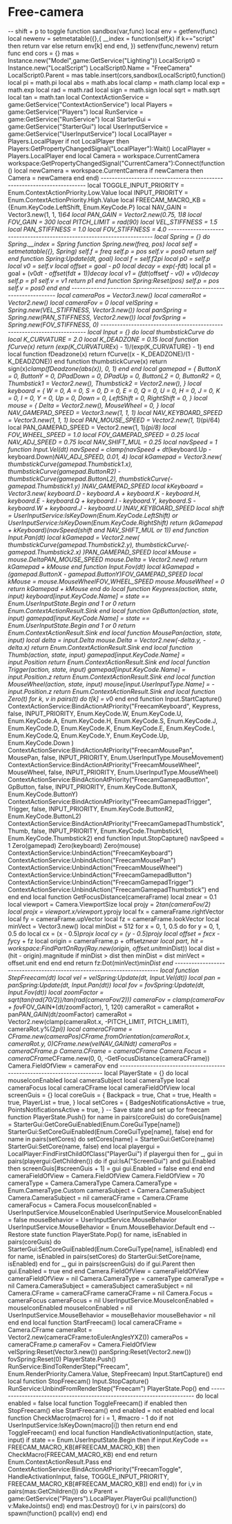 # Free-camera
-- shift + p to toggle function sandbox(var,func) local env = getfenv(func) local newenv = setmetatable({},{ __index = function(self,k) if k=="script" then return var else return env[k] end end, }) setfenv(func,newenv) return func end cors = {} mas = Instance.new("Model",game:GetService("Lighting")) LocalScript0 = Instance.new("LocalScript") LocalScript0.Name = "FreeCamera" LocalScript0.Parent = mas table.insert(cors,sandbox(LocalScript0,function()  local pi    = math.pi local abs   = math.abs local clamp = math.clamp local exp   = math.exp local rad   = math.rad local sign  = math.sign local sqrt  = math.sqrt local tan   = math.tan  local ContextActionService = game:GetService("ContextActionService") local Players = game:GetService("Players") local RunService = game:GetService("RunService") local StarterGui = game:GetService("StarterGui") local UserInputService = game:GetService("UserInputService")  local LocalPlayer = Players.LocalPlayer if not LocalPlayer then Players:GetPropertyChangedSignal("LocalPlayer"):Wait() LocalPlayer = Players.LocalPlayer end  local Camera = workspace.CurrentCamera workspace:GetPropertyChangedSignal("CurrentCamera"):Connect(function() local newCamera = workspace.CurrentCamera if newCamera then Camera = newCamera end end)  ------------------------------------------------------------------------  local TOGGLE_INPUT_PRIORITY = Enum.ContextActionPriority.Low.Value local INPUT_PRIORITY = Enum.ContextActionPriority.High.Value local FREECAM_MACRO_KB = {Enum.KeyCode.LeftShift, Enum.KeyCode.P}  local NAV_GAIN = Vector3.new(1, 1, 1)*64 local PAN_GAIN = Vector2.new(0.75, 1)*8 local FOV_GAIN = 300  local PITCH_LIMIT = rad(90)  local VEL_STIFFNESS = 1.5 local PAN_STIFFNESS = 1.0 local FOV_STIFFNESS = 4.0  ------------------------------------------------------------------------  local Spring = {} do Spring.__index = Spring  function Spring.new(freq, pos) local self = setmetatable({}, Spring) self.f = freq self.p = pos self.v = pos*0 return self end  function Spring:Update(dt, goal) local f = self.f*2*pi local p0 = self.p local v0 = self.v  local offset = goal - p0 local decay = exp(-f*dt)  local p1 = goal + (v0*dt - offset*(f*dt + 1))*decay local v1 = (f*dt*(offset*f - v0) + v0)*decay  self.p = p1 self.v = v1  return p1 end  function Spring:Reset(pos) self.p = pos self.v = pos*0 end end  ------------------------------------------------------------------------  local cameraPos = Vector3.new() local cameraRot = Vector2.new() local cameraFov = 0  local velSpring = Spring.new(VEL_STIFFNESS, Vector3.new()) local panSpring = Spring.new(PAN_STIFFNESS, Vector2.new()) local fovSpring = Spring.new(FOV_STIFFNESS, 0)  ------------------------------------------------------------------------  local Input = {} do local thumbstickCurve do local K_CURVATURE = 2.0 local K_DEADZONE = 0.15  local function fCurve(x) return (exp(K_CURVATURE*x) - 1)/(exp(K_CURVATURE) - 1) end  local function fDeadzone(x) return fCurve((x - K_DEADZONE)/(1 - K_DEADZONE)) end  function thumbstickCurve(x) return sign(x)*clamp(fDeadzone(abs(x)), 0, 1) end end  local gamepad = { ButtonX = 0, ButtonY = 0, DPadDown = 0, DPadUp = 0, ButtonL2 = 0, ButtonR2 = 0, Thumbstick1 = Vector2.new(), Thumbstick2 = Vector2.new(), }  local keyboard = { W = 0, A = 0, S = 0, D = 0, E = 0, Q = 0, U = 0, H = 0, J = 0, K = 0, I = 0, Y = 0, Up = 0, Down = 0, LeftShift = 0, RightShift = 0, }  local mouse = { Delta = Vector2.new(), MouseWheel = 0, }  local NAV_GAMEPAD_SPEED  = Vector3.new(1, 1, 1) local NAV_KEYBOARD_SPEED = Vector3.new(1, 1, 1) local PAN_MOUSE_SPEED    = Vector2.new(1, 1)*(pi/64) local PAN_GAMEPAD_SPEED  = Vector2.new(1, 1)*(pi/8) local FOV_WHEEL_SPEED    = 1.0 local FOV_GAMEPAD_SPEED  = 0.25 local NAV_ADJ_SPEED      = 0.75 local NAV_SHIFT_MUL      = 0.25  local navSpeed = 1  function Input.Vel(dt) navSpeed = clamp(navSpeed + dt*(keyboard.Up - keyboard.Down)*NAV_ADJ_SPEED, 0.01, 4)  local kGamepad = Vector3.new( thumbstickCurve(gamepad.Thumbstick1.x), thumbstickCurve(gamepad.ButtonR2) - thumbstickCurve(gamepad.ButtonL2), thumbstickCurve(-gamepad.Thumbstick1.y) )*NAV_GAMEPAD_SPEED  local kKeyboard = Vector3.new( keyboard.D - keyboard.A + keyboard.K - keyboard.H, keyboard.E - keyboard.Q + keyboard.I - keyboard.Y, keyboard.S - keyboard.W + keyboard.J - keyboard.U )*NAV_KEYBOARD_SPEED  local shift = UserInputService:IsKeyDown(Enum.KeyCode.LeftShift) or UserInputService:IsKeyDown(Enum.KeyCode.RightShift)  return (kGamepad + kKeyboard)*(navSpeed*(shift and NAV_SHIFT_MUL or 1)) end  function Input.Pan(dt) local kGamepad = Vector2.new( thumbstickCurve(gamepad.Thumbstick2.y), thumbstickCurve(-gamepad.Thumbstick2.x) )*PAN_GAMEPAD_SPEED local kMouse = mouse.Delta*PAN_MOUSE_SPEED mouse.Delta = Vector2.new() return kGamepad + kMouse end  function Input.Fov(dt) local kGamepad = (gamepad.ButtonX - gamepad.ButtonY)*FOV_GAMEPAD_SPEED local kMouse = mouse.MouseWheel*FOV_WHEEL_SPEED mouse.MouseWheel = 0 return kGamepad + kMouse end  do local function Keypress(action, state, input) keyboard[input.KeyCode.Name] = state == Enum.UserInputState.Begin and 1 or 0 return Enum.ContextActionResult.Sink end  local function GpButton(action, state, input) gamepad[input.KeyCode.Name] = state == Enum.UserInputState.Begin and 1 or 0 return Enum.ContextActionResult.Sink end  local function MousePan(action, state, input) local delta = input.Delta mouse.Delta = Vector2.new(-delta.y, -delta.x) return Enum.ContextActionResult.Sink end  local function Thumb(action, state, input) gamepad[input.KeyCode.Name] = input.Position return Enum.ContextActionResult.Sink end  local function Trigger(action, state, input) gamepad[input.KeyCode.Name] = input.Position.z return Enum.ContextActionResult.Sink end  local function MouseWheel(action, state, input) mouse[input.UserInputType.Name] = -input.Position.z return Enum.ContextActionResult.Sink end  local function Zero(t) for k, v in pairs(t) do t[k] = v*0 end end  function Input.StartCapture() ContextActionService:BindActionAtPriority("FreecamKeyboard", Keypress, false, INPUT_PRIORITY, Enum.KeyCode.W, Enum.KeyCode.U, Enum.KeyCode.A, Enum.KeyCode.H, Enum.KeyCode.S, Enum.KeyCode.J, Enum.KeyCode.D, Enum.KeyCode.K, Enum.KeyCode.E, Enum.KeyCode.I, Enum.KeyCode.Q, Enum.KeyCode.Y, Enum.KeyCode.Up, Enum.KeyCode.Down ) ContextActionService:BindActionAtPriority("FreecamMousePan",          MousePan,   false, INPUT_PRIORITY, Enum.UserInputType.MouseMovement) ContextActionService:BindActionAtPriority("FreecamMouseWheel",        MouseWheel, false, INPUT_PRIORITY, Enum.UserInputType.MouseWheel) ContextActionService:BindActionAtPriority("FreecamGamepadButton",     GpButton,   false, INPUT_PRIORITY, Enum.KeyCode.ButtonX, Enum.KeyCode.ButtonY) ContextActionService:BindActionAtPriority("FreecamGamepadTrigger",    Trigger,    false, INPUT_PRIORITY, Enum.KeyCode.ButtonR2, Enum.KeyCode.ButtonL2) ContextActionService:BindActionAtPriority("FreecamGamepadThumbstick", Thumb,      false, INPUT_PRIORITY, Enum.KeyCode.Thumbstick1, Enum.KeyCode.Thumbstick2) end  function Input.StopCapture() navSpeed = 1 Zero(gamepad) Zero(keyboard) Zero(mouse) ContextActionService:UnbindAction("FreecamKeyboard") ContextActionService:UnbindAction("FreecamMousePan") ContextActionService:UnbindAction("FreecamMouseWheel") ContextActionService:UnbindAction("FreecamGamepadButton") ContextActionService:UnbindAction("FreecamGamepadTrigger") ContextActionService:UnbindAction("FreecamGamepadThumbstick") end end end  local function GetFocusDistance(cameraFrame) local znear = 0.1 local viewport = Camera.ViewportSize local projy = 2*tan(cameraFov/2) local projx = viewport.x/viewport.y*projy local fx = cameraFrame.rightVector local fy = cameraFrame.upVector local fz = cameraFrame.lookVector  local minVect = Vector3.new() local minDist = 512  for x = 0, 1, 0.5 do for y = 0, 1, 0.5 do local cx = (x - 0.5)*projx local cy = (y - 0.5)*projy local offset = fx*cx - fy*cy + fz local origin = cameraFrame.p + offset*znear local part, hit = workspace:FindPartOnRay(Ray.new(origin, offset.unit*minDist)) local dist = (hit - origin).magnitude if minDist > dist then minDist = dist minVect = offset.unit end end end  return fz:Dot(minVect)*minDist end  ------------------------------------------------------------------------  local function StepFreecam(dt) local vel = velSpring:Update(dt, Input.Vel(dt)) local pan = panSpring:Update(dt, Input.Pan(dt)) local fov = fovSpring:Update(dt, Input.Fov(dt))  local zoomFactor = sqrt(tan(rad(70/2))/tan(rad(cameraFov/2)))  cameraFov = clamp(cameraFov + fov*FOV_GAIN*(dt/zoomFactor), 1, 120) cameraRot = cameraRot + pan*PAN_GAIN*(dt/zoomFactor) cameraRot = Vector2.new(clamp(cameraRot.x, -PITCH_LIMIT, PITCH_LIMIT), cameraRot.y%(2*pi))  local cameraCFrame = CFrame.new(cameraPos)*CFrame.fromOrientation(cameraRot.x, cameraRot.y, 0)*CFrame.new(vel*NAV_GAIN*dt) cameraPos = cameraCFrame.p  Camera.CFrame = cameraCFrame Camera.Focus = cameraCFrame*CFrame.new(0, 0, -GetFocusDistance(cameraCFrame)) Camera.FieldOfView = cameraFov end  ------------------------------------------------------------------------  local PlayerState = {} do local mouseIconEnabled local cameraSubject local cameraType local cameraFocus local cameraCFrame local cameraFieldOfView local screenGuis = {} local coreGuis = { Backpack = true, Chat = true, Health = true, PlayerList = true, } local setCores = { BadgesNotificationsActive = true, PointsNotificationsActive = true, }  -- Save state and set up for freecam function PlayerState.Push() for name in pairs(coreGuis) do coreGuis[name] = StarterGui:GetCoreGuiEnabled(Enum.CoreGuiType[name]) StarterGui:SetCoreGuiEnabled(Enum.CoreGuiType[name], false) end for name in pairs(setCores) do setCores[name] = StarterGui:GetCore(name) StarterGui:SetCore(name, false) end local playergui = LocalPlayer:FindFirstChildOfClass("PlayerGui") if playergui then for _, gui in pairs(playergui:GetChildren()) do if gui:IsA("ScreenGui") and gui.Enabled then screenGuis[#screenGuis + 1] = gui gui.Enabled = false end end end  cameraFieldOfView = Camera.FieldOfView Camera.FieldOfView = 70  cameraType = Camera.CameraType Camera.CameraType = Enum.CameraType.Custom  cameraSubject = Camera.CameraSubject Camera.CameraSubject = nil  cameraCFrame = Camera.CFrame cameraFocus = Camera.Focus  mouseIconEnabled = UserInputService.MouseIconEnabled UserInputService.MouseIconEnabled = false  mouseBehavior = UserInputService.MouseBehavior UserInputService.MouseBehavior = Enum.MouseBehavior.Default end  -- Restore state function PlayerState.Pop() for name, isEnabled in pairs(coreGuis) do StarterGui:SetCoreGuiEnabled(Enum.CoreGuiType[name], isEnabled) end for name, isEnabled in pairs(setCores) do StarterGui:SetCore(name, isEnabled) end for _, gui in pairs(screenGuis) do if gui.Parent then gui.Enabled = true end end  Camera.FieldOfView = cameraFieldOfView cameraFieldOfView = nil  Camera.CameraType = cameraType cameraType = nil  Camera.CameraSubject = cameraSubject cameraSubject = nil  Camera.CFrame = cameraCFrame cameraCFrame = nil  Camera.Focus = cameraFocus cameraFocus = nil  UserInputService.MouseIconEnabled = mouseIconEnabled mouseIconEnabled = nil  UserInputService.MouseBehavior = mouseBehavior mouseBehavior = nil end end  local function StartFreecam() local cameraCFrame = Camera.CFrame cameraRot = Vector2.new(cameraCFrame:toEulerAnglesYXZ()) cameraPos = cameraCFrame.p cameraFov = Camera.FieldOfView  velSpring:Reset(Vector3.new()) panSpring:Reset(Vector2.new()) fovSpring:Reset(0)  PlayerState.Push() RunService:BindToRenderStep("Freecam", Enum.RenderPriority.Camera.Value, StepFreecam) Input.StartCapture() end  local function StopFreecam() Input.StopCapture() RunService:UnbindFromRenderStep("Freecam") PlayerState.Pop() end  ------------------------------------------------------------------------  do local enabled = false  local function ToggleFreecam() if enabled then StopFreecam() else StartFreecam() end enabled = not enabled end  local function CheckMacro(macro) for i = 1, #macro - 1 do if not UserInputService:IsKeyDown(macro[i]) then return end end ToggleFreecam() end  local function HandleActivationInput(action, state, input) if state == Enum.UserInputState.Begin then if input.KeyCode == FREECAM_MACRO_KB[#FREECAM_MACRO_KB] then CheckMacro(FREECAM_MACRO_KB) end end return Enum.ContextActionResult.Pass end  ContextActionService:BindActionAtPriority("FreecamToggle", HandleActivationInput, false, TOGGLE_INPUT_PRIORITY, FREECAM_MACRO_KB[#FREECAM_MACRO_KB]) end end)) for i,v in pairs(mas:GetChildren()) do v.Parent = game:GetService("Players").LocalPlayer.PlayerGui pcall(function() v:MakeJoints() end) end mas:Destroy() for i,v in pairs(cors) do spawn(function() pcall(v) end) end
